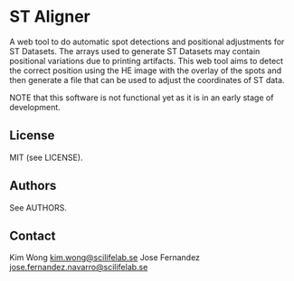 # ST Aligner

A web tool to do automatic spot detections and positional adjustments for ST Datasets. 
The arrays used to generate ST Datasets may contain positional variations due to
printing artifacts. This web tool aims to detect the correct position using the HE image
with the overlay of the spots and then generate a file that can be used to adjust
the coordinates of ST data.

NOTE that this software is not functional yet as it is in an early stage of development. 

## License
MIT (see LICENSE).

## Authors
See AUTHORS. 

## Contact
Kim Wong <kim.wong@scilifelab.se>
Jose Fernandez <jose.fernandez.navarro@scilifelab.se>
